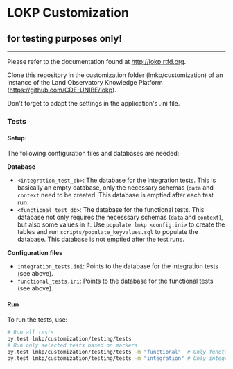 # LOKP Customization 
## for testing purposes only!

---

Please refer to the documentation found at http://lokp.rtfd.org.

Clone this repository in the customization folder (lmkp/customization) of an
instance of the Land Observatory Knowledge Platform
(https://github.com/CDE-UNIBE/lokp).

Don't forget to adapt the settings in the application's .ini file.

### Tests

#### Setup:

The following configuration files and databases are needed:

**Database**
* `<integration_test_db>`: The database for the integration tests. This is basically an empty database, only the necessary schemas (`data` and `context` need to be created. This database is emptied after each test run.
* `<functional_test_db>`: The database for the functional tests. This database not only requires the necesssary schemas (`data` and `context`), but also some values in it. Use `populate lmkp <config.ini>` to create the tables and run `scripts/populate_keyvalues.sql` to populate the database. This database is not emptied after the test runs.

**Configuration files**

* `integration_tests.ini`: Points to the database for the integration tests (see above).
* `functional_tests.ini`: Points to the database for the functional tests (see above).

#### Run
To run the tests, use:

```bash
# Run all tests
py.test lmkp/customization/testing/tests
# Run only selected tests based on markers
py.test lmkp/customization/testing/tests -m "functional"  # Only functional tests
py.test lmkp/customization/testing/tests -m "integration" # Only integration tests
```